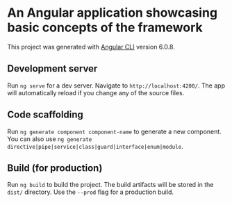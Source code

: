# An Angular application showcasing basic concepts of the framework

This project was generated with [Angular CLI](https://github.com/angular/angular-cli) version 6.0.8.

## Development server

Run `ng serve` for a dev server. Navigate to `http://localhost:4200/`. The app will automatically reload if you change any of the source files.

## Code scaffolding

Run `ng generate component component-name` to generate a new component. You can also use `ng generate directive|pipe|service|class|guard|interface|enum|module`.

## Build (for production)

Run `ng build` to build the project. The build artifacts will be stored in the `dist/` directory. Use the `--prod` flag for a production build.


